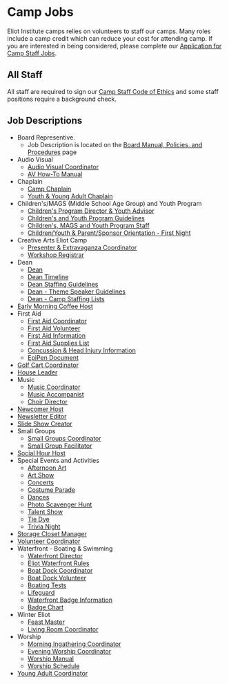 # Camp Jobs

Eliot Institute camps relies on volunteers to staff our camps. Many roles include a camp credit which can reduce your cost for attending camp. If you are interested in being considered, please complete our [Application for Camp Staff Jobs](https://eliotinstitute.wufoo.com/forms/p1g1gs6u0y5uwea/).

## All Staff

All staff are required to sign our [Camp Staff Code of Ethics](pdf/policy/Camp_Staff_Code_of_Ethics__April_2019.pdf) and some staff positions require a background check.

## Job Descriptions

- Board Representive.
    - Job Description is located on the [Board Manual, Policies, and Procedures](info?=board_resources) page
- Audio Visual
     - [Audio Visual Coordinator](pdf/job/av/AV_Coordinator_(2024).pdf)
     - [AV How-To Manual](pdf/job/av/AV_Manual_(2024).pdf)
- Chaplain
    - [Camp Chaplain](pdf/job/chaplain/Camp_Chaplain.(2017).pdf)
    - [Youth &amp; Young Adult Chaplain](pdf/job/chaplain/Youth-Young_Adult_Chaplain.(2017).pdf)
- Children's/MAGS (Middle School Age Group) and Youth Program
    - [Children's Program Director & Youth Advisor](pdf/job/youth/Children's_Program_Director_and_Youth_Advisor_(2024).pdf)
    - [Children's and Youth Program Guidelines](pdf/job/youth/Children's_and_Youth_Program_Guidelines_(2024).pdf)
    - [Children's, MAGS and Youth Program Staff](pdf/job/youth/Children's_and_Youth_Staff_(2024).pdf)
    - [Children/Youth & Parent/Sponsor Orientation - First Night](pdf/job/youth/Children_and_Youth_Orientation_Meetings_(2024).pdf)
- Creative Arts Eliot Camp
     - [Presenter & Extravaganza Coordinator](pdf/job/cae/2024_CAE_Presenter_Extravaganza_Coordinator_JD.pdf)
     - [Workshop Registrar](pdf/job/cae/CAW_coordinator_job_description_(2022).pdf)
- Dean
    - [Dean](pdf/job/dean/Dean_(2024).pdf.pdf)
    - [Dean Timeline](pdf/job/dean/Dean_-_Timeline_(2024).pdf)
    - [Dean Staffing Guidelines](pdf/job/dean/Dean_-_Staffing_Guidelines_(2024).pdf)
    - [Dean - Theme Speaker Guidelines](pdf/job/dean/Dean_-_Theme_Speaker_(2024).pdf)
    - [Dean - Camp Staffing Lists](pdf/job/dean/Dean_-_Staffing_Guidelines_(2024).pdf)
- [Early Morning Coffee Host](pdf/job/misc/Early_Morning_Coffee_Host_(2017).pdf)
- First Aid
    - [First Aid Coordinator](pdf/job/firstaid/First_Aid_Coordinator_(Jul_2017).pdf)
    - [First Aid Volunteer](pdf/job/firstaid/First_Aid_Volunteer.(Jul_2017).pdf)
    - [First Aid Information](pdf/job/firstaid/First_Aid_Information_Chart_(Jul_2017).pdf)
    - [First Aid Supplies List](pdf/job/firstaid/First_Aid_Supllies_(2022).pdf)
    - [Concussion & Head Injury Information](pdf/job/firstaid/First_Aid_Info_-_Concussions__Head_Injuries__(2016).pdf)
    - [EpiPen Document](pdf/job/firstaid/EpiPen_Document_January_2019.pdf)
- [Golf Cart Coordinator](pdf/job/misc/Golf_Cart_Coordinator_Revised_Dec_2023.pdf)
- [House Leader](pdf/job/misc/House_Leader_(2024).pdf)
- Music
    - [Music Coordinator](pdf/job/music/Music_Coordinator__(2017).pdf)
    - [Music Accompanist](pdf/job/music/Music_Accompanist_(2017).pdf)
    - [Choir Director](pdf/job/music/Choir_Director_(2017).pdf)
- [Newcomer Host](pdf/job/misc/Newcomer_Host_(2024).pdf)
- [Newsletter Editor](pdf/job/misc/Newsletter_Editor_(2024).pdf)
- [Slide Show Creator](pdf/job/misc/Slide_Show_Creator_(2017).pdf)
- Small Groups
    - [Small Groups Coordinator](pdf/job/smallgrp/Small_Group_Coordinator_(2024).pdf)
    - [Small Group Facilitator](pdf/job/smallgrp/Small_Group_Facilitators_-_(2024).pdf)
- [Social Hour Host](pdf/job/misc/Social_Hour_Host_(2024).pdf)
- Special Events and Activities
    - [Afternoon Art](pdf/job/events/Afternoon_Art_Coordinator_(2016).pdf)
    - [Art Show](pdf/job/events/Art_Show_Coordinator_(2017)_.pdf)
    - [Concerts](pdf/job/events/Concerts_(2017).pdf)
    - [Costume Parade](pdf/job/events/Costume_Parade_Coordinator_(2017)_wpd.pdf)
    - [Dances](pdf/job/events/Dances_(2017).pdf)
    - [Photo Scavenger Hunt](pdf/job/events/Photo_Scavenger_Hunt__(2017).pdf)
    - [Talent Show](pdf/job/events/Talent_Show_Coordinator_(2017).pdf)
    - [Tie Dye](pdf/job/events/Tie-Dye_Coordinator_(2017)_.pdf)
    - [Trivia Night](pdf/job/events/Trivia_Night__(2017).pdf)
- [Storage Closet Manager](pdf/job/misc/Storage_Closet_Manager_(2023).pdf)
- [Volunteer Coordinator](pdf/job/misc/Volunteer_Coordinator_(2024).pdf)
- Waterfront - Boating & Swimming
    - [Waterfront Director](pdf/job/water/Waterfront_Director_(2023)__FINAL.pdf)
    - [Eliot Waterfront Rules](pdf/policy/Eliot_Waterfront_Rules_(2025).pdf)
    - [Boat Dock Coordinator](pdf/job/water/Boat_Dock_Coordinator_(2017).pdf)
    - [Boat Dock Volunteer](pdf/job/water/Boat_Dock_Volunteers__(2017).pdf)
    - [Boating Tests](pdf/job/water/Boating_Tests__(2017).pdf)
    - [Lifeguard](pdf/job/water/Lifeguard__(2023)_DRAFT_v4.pdf)
    - [Waterfront Badge Information](pdf/job/water/Swimming___Boating_Badges_Description_(2018).pdf)
    - [Badge Chart](pdf/job/water/Swimming___Boating_Badges_Chart_2018_Rev_1.pdf)
- Winter Eliot
    - [Feast Master](pdf/job/winter/Feast_Master_-_Winter_Eliot_(2017).pdf)
    - [Living Room Coordinator](pdf/job/winter/Living_Room_Coordinator_(2017).pdf)
- Worship
    - [Morning Ingathering Coordinator](pdf/job/worship/Morning_Ingathering_Coordinator_(2017).pdf)
    - [Evening Worship Coordinator](pdf/job/worship/Evening_Worship_Coordinator_Job_Description.pdf)
    - [Worship Manual](pdf/job/worship/Worship_Manual_(2017).pdf)
    - [Worship Schedule](pdf/job/worship/Worship_Coordinator_Planning_Grids.pdf)
- [Young Adult Coordinator](pdf/job/misc/Young_Adult_Coordinator_(2016).pdf)
